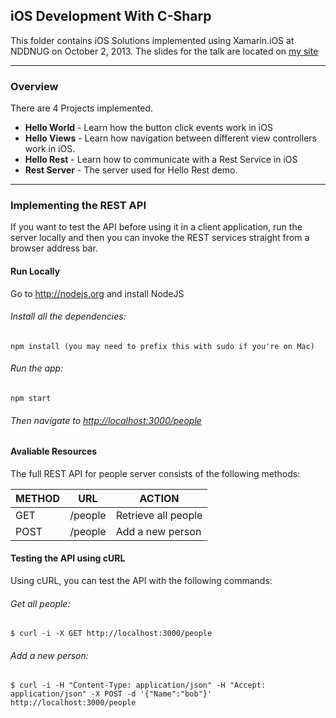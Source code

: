 ## iOS Development With C-Sharp
This folder contains iOS Solutions implemented using Xamarin.iOS at NDDNUG on October 2, 2013. The slides for the talk are located on [my site](http://venkatpalivela.com/talks/talk/ios-development-csharp-nddnug)

***
### Overview
There are 4 Projects implemented.

* **Hello World** - Learn how the button click events work in iOS
* **Hello Views** - Learn how navigation between different view controllers work in iOS.
* **Hello Rest**  - Learn how to communicate with a Rest Service in iOS
* **Rest Server** - The server used for Hello Rest demo.

***
### Implementing the REST API

If you want to test the API before using it in a client application, run the server locally and then you can invoke the REST services straight from a browser address bar. 

#### Run Locally

Go to http://nodejs.org and install NodeJS

###### Install all the dependencies:

    npm install (you may need to prefix this with sudo if you're on Mac)

###### Run the app:

    npm start

###### Then navigate to [http://localhost:3000/people](http://localhost:3000/people)

#### Avaliable Resources

The full REST API for people server consists of the following methods:

METHOD        | URL           | ACTION  
------------- | ------------- | ------
GET           | /people       | Retrieve all people 
POST          | /people       | Add a new person

#### Testing the API using cURL

Using cURL, you can test the API with the following commands:

###### Get all people:
		
	$ curl -i -X GET http://localhost:3000/people

###### Add a new person:
		
	$ curl -i -H "Content-Type: application/json" -H "Accept: application/json" -X POST -d '{"Name":"bob"}' http://localhost:3000/people

